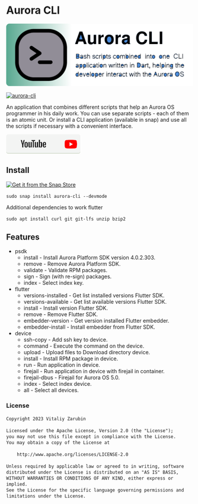 # Aurora CLI

![picture](data/preview2.png)

[![aurora-cli](https://snapcraft.io/aurora-cli/badge.svg)](https://snapcraft.io/aurora-cli)

An application that combines different scripts that help an Aurora OS programmer in his daily work. You can use separate scripts - each of them is an atomic unit. Or install a CLI application (available in snap) and use all the scripts if necessary with a convenient interface.

[![picture](data/btn_youtube.png)](https://youtu.be/8PGj5qGYmcU)

## Install

[![Get it from the Snap Store](https://snapcraft.io/static/images/badges/en/snap-store-black.svg)](https://snapcraft.io/aurora-cli)

```
sudo snap install aurora-cli --devmode
```

Additional dependencies to work flutter

```
sudo apt install curl git git-lfs unzip bzip2
```

## Features

* psdk
  - install - Install Aurora Platform SDK version 4.0.2.303.
  - remove - Remove Aurora Platform SDK.
  - validate - Validate RPM packages.
  - sign - Sign (with re-sign) packages.
  - index - Select index key.
* flutter
  - versions-installed - Get list installed versions Flutter SDK.
  - versions-available - Get list available versions Flutter SDK.
  - install - Install version Flutter SDK.
  - remove - Remove Flutter SDK.
  - embedder-version - Get version installed Flutter embedder.
  - embedder-install - Install embedder from Flutter SDK.
* device
  - ssh-copy - Add ssh key to device.
  - command - Execute the command on the device.
  - upload - Upload files to Download directory device.
  - install - Install RPM package in device.
  - run - Run application in device.
  - firejail - Run application in device with firejail in container.
  - firejail-dbus - Firejail for Aurora OS 5.0.
  - index - Select index device.
  - all - Select all devices.

### License

```
Copyright 2023 Vitaliy Zarubin

Licensed under the Apache License, Version 2.0 (the "License");
you may not use this file except in compliance with the License.
You may obtain a copy of the License at

    http://www.apache.org/licenses/LICENSE-2.0

Unless required by applicable law or agreed to in writing, software
distributed under the License is distributed on an "AS IS" BASIS,
WITHOUT WARRANTIES OR CONDITIONS OF ANY KIND, either express or implied.
See the License for the specific language governing permissions and
limitations under the License.
```
